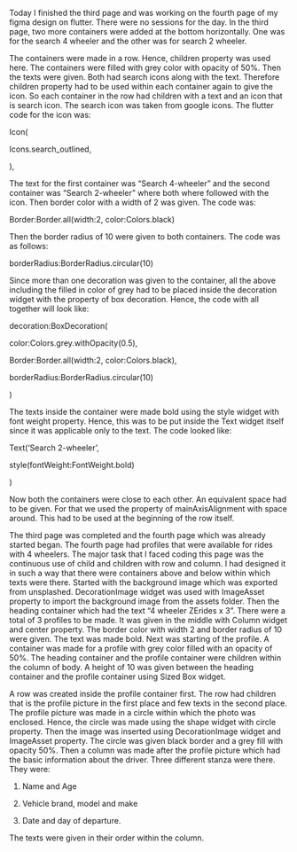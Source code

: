 Today I finished the third page and was working on the fourth page of my figma design on flutter. There were no sessions for the day. In the third page, two more containers were added at the bottom horizontally. One was for the search 4 wheeler and the other was for search 2 wheeler.

The containers were made in a row. Hence, children property was used here. The containers were filled with grey color with opacity of 50%. Then the texts were given. Both had search icons along with the text. Therefore children property had to be used within each container again to give the icon. So each container in the row had children with a text and an icon that is search icon. The search icon was taken from google icons. The flutter code for the icon was:

Icon(

  Icons.search_outlined,

),

The text for the first container was “Search 4-wheeler” and the second container was “Search 2-wheeler” where both where followed with the icon. Then border color with a width of 2 was given. The code was:

Border:Border.all(width:2, color:Colors.black)

Then the border radius of 10 were given to both containers. The code was as follows:

borderRadius:BorderRadius.circular(10)

Since more than one decoration was given to the container, all the above including the filled in color of grey had to be placed inside the decoration widget with the property of box decoration. Hence, the code with all together will look like:

decoration:BoxDecoration(

color:Colors.grey.withOpacity(0.5),

Border:Border.all(width:2, color:Colors.black),

borderRadius:BorderRadius.circular(10)

)

The texts inside the container were made bold using the style widget with font weight property. Hence, this was to be put inside the Text widget itself since it was applicable only to the text. The code looked like:

Text(‘Search 2-wheeler’,

style(fontWeight:FontWeight.bold)

)

Now both the containers were close to each other. An equivalent space had to be given. For that we used the property of mainAxisAlignment with space around. This had to be used at the beginning of the row itself.

The third page was completed and the fourth page which was already started began. The fourth page had profiles that were available for rides with 4 wheelers. The major task that I faced coding this page was the continuous use of child and children with row and column. I had designed it in such a way that there were containers above and below within which texts were there. Started with the background image which was exported from unsplashed. DecorationImage widget was used with ImageAsset property to import the background image from the assets folder. Then the heading container which had the text “4 wheeler ZErides x 3”. There were a total of 3 profiles to be made. It was given in the middle with Column widget and center property. The border color with width 2 and border radius of 10 were given. The text was made bold. Next was starting of the profile. A container was made for a profile with grey color filled with an opacity of 50%. The heading container and the profile container were children within the column of body. A height of 10 was given between the heading container and the profile container using Sized Box widget.

A row was created inside the profile container first. The row had children that is the profile picture in the first place and few texts in the second place. The profile picture was made in a circle within which the photo was enclosed. Hence, the circle was made using the shape widget with circle property. Then the image was inserted using DecorationImage widget and ImageAsset property. The circle was given black border and a grey fill with opacity 50%. Then a column was made after the profile picture which had the basic information about the driver. Three different stanza were there. They were:

1. Name and Age

2. Vehicle brand, model and make

3. Date and day of departure.

The texts were given in their order within the column.
